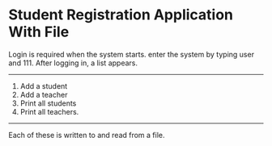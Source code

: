 # Student Registration Application With File

Login is required when the system starts. enter the system by typing user and 111.
After logging in, a list appears.

------
1. Add a student
2. Add a teacher
3. Print all students
4. Print all teachers.
-------

Each of these is written to and read from a file.

